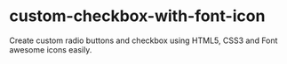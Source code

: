 custom-checkbox-with-font-icon
==============================

Create custom radio buttons and checkbox using HTML5, CSS3 and Font awesome icons easily.
